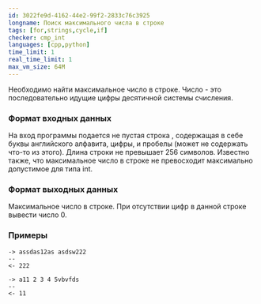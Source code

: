```yaml
---
id: 3022fe9d-4162-44e2-99f2-2833c76c3925
longname: Поиск максимального числа в строке
tags: [for,strings,cycle,if]
checker: cmp_int
languages: [cpp,python]
time_limit: 1
real_time_limit: 1
max_vm_size: 64M
---
```



Необходимо найти максимальное число в строке. Число - это последовательно идущие цифры десятичной системы счисления.

### Формат входных данных

На вход программы подается не пустая строка , содержащая в себе буквы английского алфавита, цифры, и пробелы (может не содержать что-то из этого).
Длина строки не превышает 256 символов. Известно также, что максимальное число в строке не превосходит максимально допустимое для типа int.

### Формат выходных данных

Максимальное число в строке. При отсутствии цифр в данной строке вывести число 0.

### Примеры

```
-> assdas12as asdsw222
--
<- 222
```

```
-> a11 2 3 4 5vbvfds
--
<- 11
```
